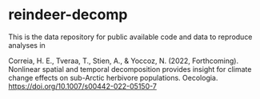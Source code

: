 # reindeer-decomp
This is the data repository for public available code and data to reproduce analyses in

Correia, H. E., Tveraa, T., Stien, A., & Yoccoz, N. (2022, Forthcoming). Nonlinear spatial and temporal decomposition provides insight for climate change effects on sub-Arctic herbivore populations. Oecologia. https://doi.org/10.1007/s00442-022-05150-7
